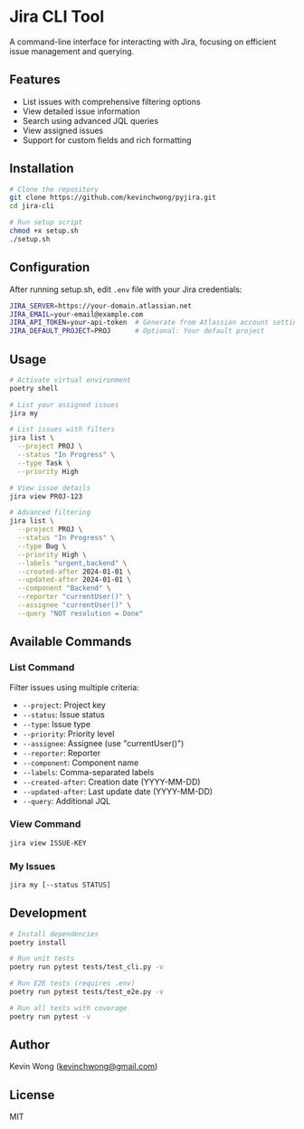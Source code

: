 # Jira CLI Tool

A command-line interface for interacting with Jira, focusing on efficient issue management and querying.

## Features

- List issues with comprehensive filtering options
- View detailed issue information
- Search using advanced JQL queries
- View assigned issues
- Support for custom fields and rich formatting

## Installation

```bash
# Clone the repository
git clone https://github.com/kevinchwong/pyjira.git
cd jira-cli

# Run setup script
chmod +x setup.sh
./setup.sh
```

## Configuration

After running setup.sh, edit `.env` file with your Jira credentials:

```bash
JIRA_SERVER=https://your-domain.atlassian.net
JIRA_EMAIL=your-email@example.com
JIRA_API_TOKEN=your-api-token  # Generate from Atlassian account settings
JIRA_DEFAULT_PROJECT=PROJ      # Optional: Your default project
```

## Usage

```bash
# Activate virtual environment
poetry shell

# List your assigned issues
jira my

# List issues with filters
jira list \
  --project PROJ \
  --status "In Progress" \
  --type Task \
  --priority High

# View issue details
jira view PROJ-123

# Advanced filtering
jira list \
  --project PROJ \
  --status "In Progress" \
  --type Bug \
  --priority High \
  --labels "urgent,backend" \
  --created-after 2024-01-01 \
  --updated-after 2024-01-01 \
  --component "Backend" \
  --reporter "currentUser()" \
  --assignee "currentUser()" \
  --query "NOT resolution = Done"
```

## Available Commands

### List Command
Filter issues using multiple criteria:
- `--project`: Project key
- `--status`: Issue status
- `--type`: Issue type
- `--priority`: Priority level
- `--assignee`: Assignee (use "currentUser()")
- `--reporter`: Reporter
- `--component`: Component name
- `--labels`: Comma-separated labels
- `--created-after`: Creation date (YYYY-MM-DD)
- `--updated-after`: Last update date (YYYY-MM-DD)
- `--query`: Additional JQL

### View Command
```bash
jira view ISSUE-KEY
```

### My Issues
```bash
jira my [--status STATUS]
```

## Development

```bash
# Install dependencies
poetry install

# Run unit tests
poetry run pytest tests/test_cli.py -v

# Run E2E tests (requires .env)
poetry run pytest tests/test_e2e.py -v

# Run all tests with coverage
poetry run pytest -v
```

## Author

Kevin Wong (kevinchwong@gmail.com)

## License

MIT